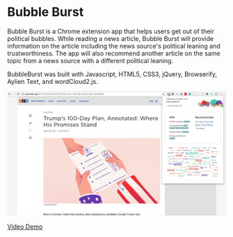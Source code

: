 # Bubble Burst

Bubble Burst is a Chrome extension app that helps users get out of their political bubbles. While reading a news article,
Bubble Burst will provide information on the article including the news source's political leaning and trustworthiness.
The app will also recommend another article on the same topic from a news source with a different political leaning.

BubbleBurst was built with Javascript, HTML5, CSS3, jQuery, Browserify, Aylien Text, and wordCloud2.js.

![BubbleBurst App View](images/bubbleburst.png "BubbleBurst App View")

[Video Demo](https://youtu.be/a9IGx-Vmj6c)
